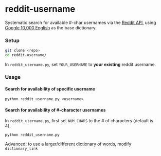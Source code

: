 # reddit-username
Systematic search for available #-char usernames via the [Reddit API](https://www.reddit.com/dev/api/), using [Google 10,000 English](https://github.com/first20hours/google-10000-english) as the base dictionary.

### Setup
```bash
git clone <repo>
cd reddit-username/
```
In `reddit_username.py`, set `YOUR_USERNAME` to **your existing** reddit username.

### Usage

#### Search for availability of specific username
```
python reddit_username.py <username>
```
#### Search for availability of #-character usernames
In `reddit_username.py`, first set `NUM_CHARS` to the # of characters (default is 4).
```
python reddit_username.py
```
Advanced: to use a larger/different dictionary of words, modify `dictionary_link`

